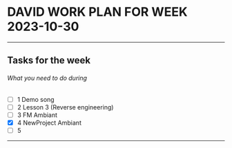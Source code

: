 # DAVID WORK PLAN FOR WEEK 2023-10-30
---
## Tasks for the week
###### What you need to do during
- [ ] 1 Demo song
- [ ] 2 Lesson 3 (Reverse engineering)
- [ ] 3 FM Ambiant
- [x] 4 NewProject Ambiant
- [ ] 5
---
